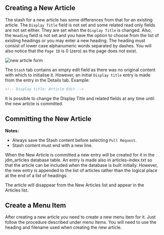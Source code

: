 <!-- Filename: New_Article_in_Jdocmanual / Display title: New Article in Jdocmanual -->

## Creating a New Article

The stash for a new article has some differences from that for an existing article.
The `Display Title` field is not set and some related read only fields are not set
either. They are set when the `Display Title` is changed. Also, the `Heading` field
is not set and you have the option to choose from the list of existing headings
or you may enter a new heading. The heading must consist of lower case
alphanumeric words separated by dashes. You will also notice that the
`Page ID` is 0 (zero) as the page does not exist.

![new article form](../../../en/images/jdocmanual/article-new.png "New Article Form")

The `Stash` tab contains an empty edit field as there was no original content
with which to initialise it. However, an initial `Display title` entry is made
from the entry in the Details tab. Example:

```markdown
<!-- Display title: Article Edit -->
```
It is possible to change the Display Title and related fields at any time
until the new article is committed.

## Committing the New Article

**Notes:**
- Always save the Stash content before selecting `Pull Request`.
- Stash content must end with a new line.

When the New Article is committed a new entry will be created for it in the
jdm_articles database table. An entry is made also in articles-index.txt so
that the article can be included when the database is built initially. However,
the new entry is appended to the list of articles rather than the logical
place at the end of a list of headings.

The article will disappear from the New Articles list and appear in the
Articles list.

## Create a Menu Item

After creating a new article you need to create a new menu item for it. Just
follow the procedure described under menu Items. You will need to use the
heading and filename used when creating the new article.
